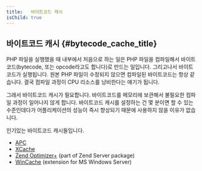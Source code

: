 ```yaml
---
title:   바이트코드 캐시 
isChild: true
---
```


## 바이트코드 캐시 {#bytecode_cache_title}

PHP 파일을 실행했을 때 내부에서 처음으로 하는 일은 PHP 파일을 컴파일해서 바이트코드(bytecode, 또는 opcode라고도 합니다)로 만드는 일입니다. 그리고나서 바이트코드가 실행됩니다. 원본 PHP 파일이 수정되지 않으면 컴파일된 바이트코드는 항상 같습니다. 결국 컴파일 과정이 CPU 리소스를 낭비한다는 얘기가 됩니다.

그래서 바이트코드 캐시가 필요합니다. 바이트코드를 메모리에 보관해서 불필요한 컴파일 과정이 일어나지 않게 합니다. 바이트코드 캐시를 설정하는 건 몇 분이면 할 수 있는 수준인데다가 어플리케이션의 성능이 즉시 향상되기 때문에 사용하지 않을 이유가 없습니다.

인기있는 바이트코드 캐시들입니다.

* [APC](http://php.net/manual/en/book.apc.php)
* [XCache](http://xcache.lighttpd.net/)
* [Zend Optimizer+](http://www.zend.com/products/server/) (part of Zend Server package)
* [WinCache](http://www.iis.net/download/wincacheforphp) (extension for MS Windows Server)
